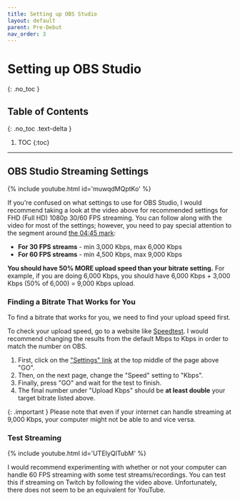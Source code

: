 ```yaml
---
title: Setting up OBS Studio
layout: default
parent: Pre-Debut
nav_order: 3
---
```


# Setting up OBS Studio
{: .no_toc }

## Table of Contents
{: .no_toc .text-delta }

1. TOC
{:toc}

-----

## OBS Studio Streaming Settings

{% include youtube.html id='muwqdMQptKo' %}

If you're confused on what settings to use for OBS Studio, I would recommend taking a look at the video above for recommended settings for FHD (Full HD) 1080p 30/60 FPS streaming. You can follow along with the video for most of the settings; however, you need to pay special attention to the segment around [the 04:45 mark](https://www.youtube.com/watch?v=muwqdMQptKo&t=285s):

* **For 30 FPS streams** - min 3,000 Kbps, max 6,000 Kbps
* **For 60 FPS streams** - min 4,500 Kbps, max 9,000 Kbps

**You should have 50% MORE upload speed than your bitrate setting.** For example, if you are doing 6,000 Kbps, you should have 6,000 Kbps + 3,000 Kbps (50% of 6,000) = 9,000 Kbps upload.

### Finding a Bitrate That Works for You

To find a bitrate that works for you, we need to find your upload speed first.

To check your upload speed, go to a website like [Speedtest](https://www.speedtest.net/). I would recommend changing the results from the default Mbps to Kbps in order to match the number on OBS.

1. First, click on the ["Settings" link](https://www.speedtest.net/settings) at the top middle of the page above "GO".
2. Then, on the next page, change the "Speed" setting to "Kbps".
3. Finally, press "GO" and wait for the test to finish.
4. The final number under "Upload Kbps" should be **at least double** your target bitrate listed above.

{: .important }
Please note that even if your internet can handle streaming at 9,000 Kbps, your computer might not be able to and vice versa.

### Test Streaming

{% include youtube.html id='UTEIyQITubM' %}

I would recommend experimenting with whether or not your computer can handle 60 FPS streaming with some test streams/recordings. You can test this if streaming on Twitch by following the video above. Unfortunately, there does not seem to be an equivalent for YouTube.
